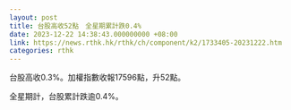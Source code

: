 ```yaml
---
layout: post
title: 台股高收52點　全星期累計跌0.4%
date: 2023-12-22 14:38:43.000000000 +08:00
link: https://news.rthk.hk/rthk/ch/component/k2/1733405-20231222.htm
categories: rthk
---
```


台股高收0.3%。加權指數收報17596點，升52點。

全星期計，台股累計跌逾0.4%。
